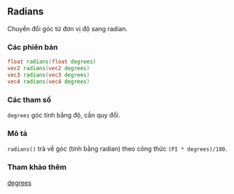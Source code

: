## Radians
Chuyển đổi góc từ đơn vị độ sang radian.

### Các phiên bản
```glsl
float radians(float degrees)  
vec2 radians(vec2 degrees)  
vec3 radians(vec3 degrees)  
vec4 radians(vec4 degrees)
```

### Các tham số
```degrees``` góc tính bằng độ, cần quy đổi.

### Mô tả
```radians()``` trả về góc (tính bằng radian) theo công thức ```(PI * degrees)/180```.

### Tham khảo thêm
[degrees](/glossary/?lan=vi&search=degrees)
